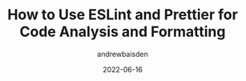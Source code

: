 ---
author: andrewbaisden
date: 2022-06-16
permalink: false
publisher: thepracticaldev
tags:
  - quality
  - consistency
  - linting
target_url: https://dev.to/andrewbaisden/how-to-use-eslint-and-prettier-for-code-analysis-and-formatting-1b4g
title: How to Use ESLint and Prettier for Code Analysis and Formatting
---